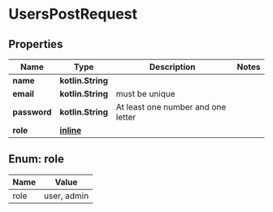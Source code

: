 
# UsersPostRequest

## Properties
Name | Type | Description | Notes
------------ | ------------- | ------------- | -------------
**name** | **kotlin.String** |  | 
**email** | **kotlin.String** | must be unique | 
**password** | **kotlin.String** | At least one number and one letter | 
**role** | [**inline**](#Role) |  | 


<a id="Role"></a>
## Enum: role
Name | Value
---- | -----
role | user, admin



